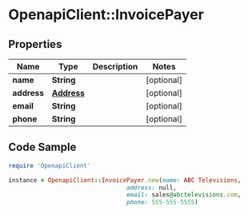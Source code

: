 # OpenapiClient::InvoicePayer

## Properties

Name | Type | Description | Notes
------------ | ------------- | ------------- | -------------
**name** | **String** |  | [optional] 
**address** | [**Address**](Address.md) |  | [optional] 
**email** | **String** |  | [optional] 
**phone** | **String** |  | [optional] 

## Code Sample

```ruby
require 'OpenapiClient'

instance = OpenapiClient::InvoicePayer.new(name: ABC Televisions,
                                 address: null,
                                 email: sales@abctelevisions.com,
                                 phone: 555-555-5555)
```


